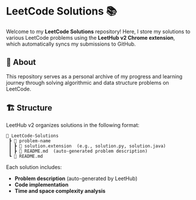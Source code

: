 # LeetCode Solutions 📚

Welcome to my **LeetCode Solutions** repository! Here, I store my solutions to various LeetCode problems using the **LeetHub v2 Chrome extension**, which automatically syncs my submissions to GitHub.

## 🚀 About
This repository serves as a personal archive of my progress and learning journey through solving algorithmic and data structure problems on LeetCode.

## 🏗 Structure
LeetHub v2 organizes solutions in the following format:
```
📂 LeetCode-Solutions
 ┣ 📂 problem-name
 ┃ ┣ 📜 solution.extension  (e.g., solution.py, solution.java)
 ┃ ┣ 📜 README.md  (auto-generated problem description)
 ┗ 📜 README.md
```
Each solution includes:
- **Problem description** (auto-generated by LeetHub)
- **Code implementation**
- **Time and space complexity analysis**
